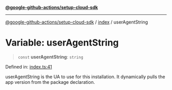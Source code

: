 [**@google-github-actions/setup-cloud-sdk**](../../README.md)

***

[@google-github-actions/setup-cloud-sdk](../../modules.md) / [index](../README.md) / userAgentString

# Variable: userAgentString

> `const` **userAgentString**: `string`

Defined in: [index.ts:41](https://github.com/google-github-actions/setup-cloud-sdk/blob/main/src/index.ts#L41)

userAgentString is the UA to use for this installation. It dynamically pulls
the app version from the package declaration.
